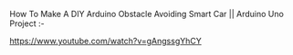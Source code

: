 How To Make A DIY Arduino Obstacle Avoiding Smart Car || Arduino Uno Project :-

https://www.youtube.com/watch?v=gAngssgYhCY
